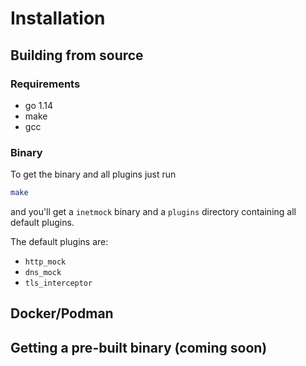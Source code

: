 # Installation

## Building from source

### Requirements

* go 1.14
* make
* gcc

### Binary

To get the binary and all plugins just run

```bash
make
```

and you'll get a `inetmock` binary and a `plugins` directory containing all default plugins.

The default plugins are:

* `http_mock`
* `dns_mock`
* `tls_interceptor`

## Docker/Podman

## Getting a pre-built binary (coming soon)